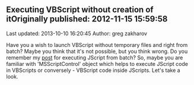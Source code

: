 ## Executing VBScript without creation of itOriginally published: 2012-11-15 15:59:58 
Last updated: 2013-10-10 16:20:45 
Author: greg zakharov 
 
Have you a wish to launch VBScript without temporary files and right from batch? Maybe you think that it's not possible, but you think wrong. Do you remember my [post](http://code.activestate.com/recipes/578315-create-cab-or-zip-with-batch/?in=lang-batch) for executing JScript from batch? So, maybe you are familiar with 'MSScriptControl' object which helps to execute JScript code in VBScripts or conversely - VBScript code inside JScripts. Let's take a look.